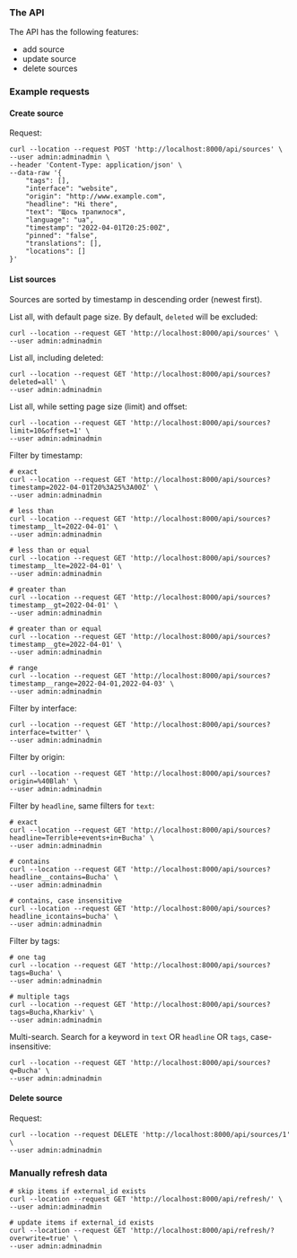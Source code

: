 ### The API

The API has the following features:

* add source
* update source
* delete sources

### Example requests

#### Create source

Request:

```shell
curl --location --request POST 'http://localhost:8000/api/sources' \
--user admin:adminadmin \
--header 'Content-Type: application/json' \
--data-raw '{
    "tags": [],
    "interface": "website",
    "origin": "http://www.example.com",
    "headline": "Hi there",
    "text": "Щось трапилося",
    "language": "ua",
    "timestamp": "2022-04-01T20:25:00Z",
    "pinned": "false",
    "translations": [],
    "locations": []
}'
```

#### List sources

Sources are sorted by timestamp in descending order (newest first).

List all, with default page size. By default, `deleted` will be excluded:

```shell
curl --location --request GET 'http://localhost:8000/api/sources' \
--user admin:adminadmin
```

List all, including deleted:

```shell
curl --location --request GET 'http://localhost:8000/api/sources?deleted=all' \
--user admin:adminadmin
```

List all, while setting page size (limit) and offset:

```shell
curl --location --request GET 'http://localhost:8000/api/sources?limit=10&offset=1' \
--user admin:adminadmin
```

Filter by timestamp:

```shell
# exact
curl --location --request GET 'http://localhost:8000/api/sources?timestamp=2022-04-01T20%3A25%3A00Z' \
--user admin:adminadmin

# less than
curl --location --request GET 'http://localhost:8000/api/sources?timestamp__lt=2022-04-01' \
--user admin:adminadmin

# less than or equal
curl --location --request GET 'http://localhost:8000/api/sources?timestamp__lte=2022-04-01' \
--user admin:adminadmin

# greater than
curl --location --request GET 'http://localhost:8000/api/sources?timestamp__gt=2022-04-01' \
--user admin:adminadmin

# greater than or equal
curl --location --request GET 'http://localhost:8000/api/sources?timestamp__gte=2022-04-01' \
--user admin:adminadmin

# range
curl --location --request GET 'http://localhost:8000/api/sources?timestamp__range=2022-04-01,2022-04-03' \
--user admin:adminadmin
```

Filter by interface:

```shell
curl --location --request GET 'http://localhost:8000/api/sources?interface=twitter' \
--user admin:adminadmin
```

Filter by origin:

```shell
curl --location --request GET 'http://localhost:8000/api/sources?origin=%40Blah' \
--user admin:adminadmin
```

Filter by `headline`, same filters for `text`:

```shell
# exact
curl --location --request GET 'http://localhost:8000/api/sources?headline=Terrible+events+in+Bucha' \
--user admin:adminadmin

# contains
curl --location --request GET 'http://localhost:8000/api/sources?headline__contains=Bucha' \
--user admin:adminadmin

# contains, case insensitive
curl --location --request GET 'http://localhost:8000/api/sources?headline_icontains=bucha' \
--user admin:adminadmin
```

Filter by tags:

```shell
# one tag
curl --location --request GET 'http://localhost:8000/api/sources?tags=Bucha' \
--user admin:adminadmin

# multiple tags
curl --location --request GET 'http://localhost:8000/api/sources?tags=Bucha,Kharkiv' \
--user admin:adminadmin
```

Multi-search. Search for a keyword in `text` OR `headline` OR `tags`, case-insensitive:

```shell
curl --location --request GET 'http://localhost:8000/api/sources?q=Bucha' \
--user admin:adminadmin
```

#### Delete source

Request:

```shell
curl --location --request DELETE 'http://localhost:8000/api/sources/1' \
--user admin:adminadmin
```

### Manually refresh data

```shell
# skip items if external_id exists
curl --location --request GET 'http://localhost:8000/api/refresh/' \
--user admin:adminadmin

# update items if external_id exists
curl --location --request GET 'http://localhost:8000/api/refresh/?overwrite=true' \
--user admin:adminadmin
```
